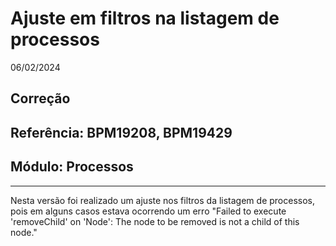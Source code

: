 # Ajuste em filtros na listagem de processos
06/02/2024
## Correção
## Referência: BPM19208, BPM19429
## Módulo: Processos
***

Nesta versão foi realizado um ajuste nos filtros da listagem de processos, pois em alguns casos estava ocorrendo um erro "Failed to execute 'removeChild' on 'Node': The node to be removed is not a child of this node."
